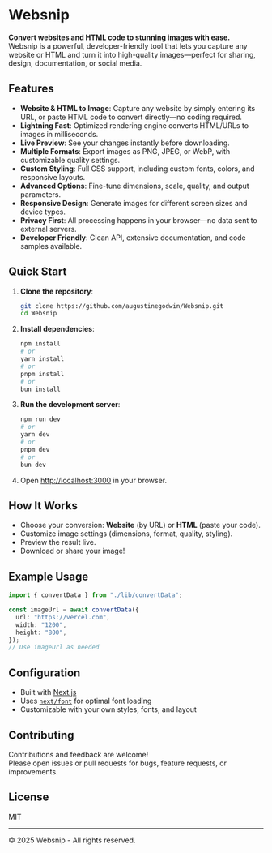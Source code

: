 # Websnip

**Convert websites and HTML code to stunning images with ease.**  
Websnip is a powerful, developer-friendly tool that lets you capture any website or HTML and turn it into high-quality images—perfect for sharing, design, documentation, or social media.

## Features

- **Website & HTML to Image**: Capture any website by simply entering its URL, or paste HTML code to convert directly—no coding required.
- **Lightning Fast**: Optimized rendering engine converts HTML/URLs to images in milliseconds.
- **Live Preview**: See your changes instantly before downloading.
- **Multiple Formats**: Export images as PNG, JPEG, or WebP, with customizable quality settings.
- **Custom Styling**: Full CSS support, including custom fonts, colors, and responsive layouts.
- **Advanced Options**: Fine-tune dimensions, scale, quality, and output parameters.
- **Responsive Design**: Generate images for different screen sizes and device types.
- **Privacy First**: All processing happens in your browser—no data sent to external servers.
- **Developer Friendly**: Clean API, extensive documentation, and code samples available.

## Quick Start

1. **Clone the repository**:

   ```bash
   git clone https://github.com/augustinegodwin/Websnip.git
   cd Websnip
   ```

2. **Install dependencies**:

   ```bash
   npm install
   # or
   yarn install
   # or
   pnpm install
   # or
   bun install
   ```

3. **Run the development server**:

   ```bash
   npm run dev
   # or
   yarn dev
   # or
   pnpm dev
   # or
   bun dev
   ```

4. Open [http://localhost:3000](http://localhost:3000) in your browser.

## How It Works

- Choose your conversion: **Website** (by URL) or **HTML** (paste your code).
- Customize image settings (dimensions, format, quality, styling).
- Preview the result live.
- Download or share your image!

## Example Usage

```ts
import { convertData } from "./lib/convertData";

const imageUrl = await convertData({
  url: "https://vercel.com",
  width: "1200",
  height: "800",
});
// Use imageUrl as needed
```

## Configuration

- Built with [Next.js](https://nextjs.org/)
- Uses [`next/font`](https://nextjs.org/docs/app/building-your-application/optimizing/fonts) for optimal font loading
- Customizable with your own styles, fonts, and layout

## Contributing

Contributions and feedback are welcome!  
Please open issues or pull requests for bugs, feature requests, or improvements.

## License

MIT

---

© 2025 Websnip - All rights reserved.